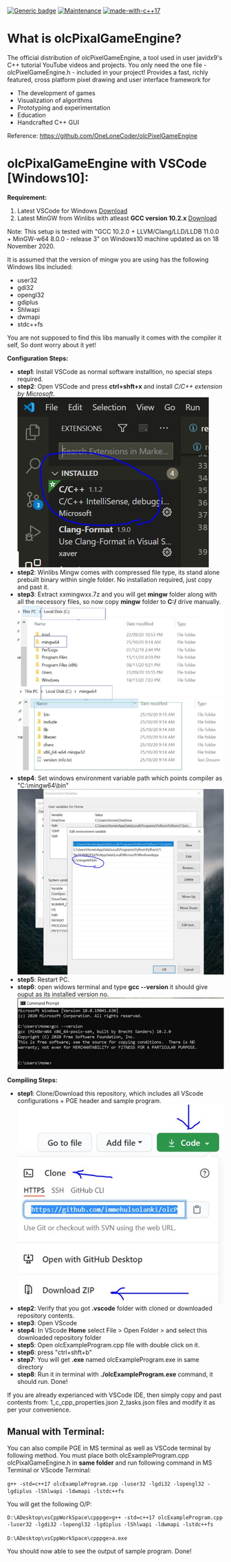 [![Generic badge](https://img.shields.io/badge/status-beta-red.svg)](https://github.com/immehulsolanki/olcPixelGameEngineVSCode/blob/master/README.md) [![Maintenance](https://img.shields.io/badge/Maintained%3F-yes-green.svg)](https://github.com/immehulsolanki/olcPixelGameEngineVSCode) [![made-with-c++17](https://img.shields.io/badge/Made%20with-C++17-1f425f.svg)](https://isocpp.org/) 

# What is olcPixalGameEngine?

The official distribution of olcPixelGameEngine, a tool used in user javidx9's C++ tutorial YouTube videos and projects.
You only need the one file - olcPixelGameEngine.h - included in your project!
Provides a fast, richly featured, cross platform pixel drawing and user interface framework for
- The development of games
- Visualization of algorithms
- Prototyping and experimentation
- Education
- Handcrafted C++ GUI

Reference: https://github.com/OneLoneCoder/olcPixelGameEngine

# olcPixalGameEngine with VSCode [Windows10]:
**Requirement:**
1. Latest VSCode for Windows [Download](https://code.visualstudio.com/)
2. Latest MinGW from Winlibs with atleast **GCC version 10.2.x** [Download](http://winlibs.com/)

Note: This setup is tested with "GCC 10.2.0 + LLVM/Clang/LLD/LLDB 11.0.0 + MinGW-w64 8.0.0 - release 3" on Windows10 machine updated as on 18 November 2020.

It is assumed that the version of mingw you are using has the following Windows libs included:
- user32 
- gdi32 
- opengl32 
- gdiplus 
- Shlwapi 
- dwmapi 
- stdc++fs

You are not supposed to find this libs manually it comes with the compiler it self, So dont worry about it yet!

**Configuration Steps:**

- **step1**: Install VSCode as normal software installtion, no special steps required.
- **step2**: Open VSCode and press **ctrl+shft+x** and install *C/C++ extension by Microsoft*.
![olcPixelGameEngineVSCode](./resources/img3.JPG)
- **step2**: Winlibs Mingw comes with compressed file type, its stand alone prebuilt binary within single folder. No installation required, just copy and past it.
- **step3**: Extract xxmingwxx.7z and you will get **mingw** folder along with all the necessory files, so now copy **mingw** folder to **C:/** drive manually.
![olcPixelGameEngineVSCode](./resources/img4.jpg)
- **step4**: Set windows environment variable path which points compiler as "C:\mingw64\bin"
![olcPixelGameEngineVSCode](./resources/img1.JPG)
- **step5**: Restart PC.
- **step6**: open widows terminal and type **gcc --version** it should give ouput as its installed version no.
![olcPixelGameEngineVSCode](./resources/img2.JPG)


**Compiling Steps:**

- **step1**: Clone/Download this repository, which includes all VScode configurations + PGE header and sample program.
![olcPixelGameEngineVSCode](./resources/img5.JPG)
- **step2**: Verify that you got **.vscode** folder with cloned or downloaded repository contents.
- **step3**: Open VScode
- **step4**: In VScode **Home** select File > Open Folder > and select this downloaded repository folder
- **step5**: Open olcExampleProgram.cpp file with double click on it.
- **step6**: press "ctrl+shft+b"
- **step7**: You will get **.exe** named olcExampleProgram.exe in same directory
- **step8**: Run it in terminal with **./olcExampleProgram.exe** command, it should run.
Done!

If you are already experianced with VSCode IDE, then simply copy and past contents from:
1_c_cpp_properties.json
2_tasks.json
files and modify it as per your convenience.

## Manual with Terminal:
You can also compile PGE in MS terminal as well as VSCode terminal by following method.
You must place both
olcExampleProgram.cpp
olcPixalGameEngine.h
in **same folder** and run following command in MS Terminal or VScode Terminal:

```g++ -std=c++17 olcExampleProgram.cpp -luser32 -lgdi32 -lopengl32 -lgdiplus -lShlwapi -ldwmapi -lstdc++fs```

You will get the following O/P:

```
D:\ADesktop\vsCppWorkSpace\cpppge>g++ -std=c++17 olcExampleProgram.cpp -luser32 -lgdi32 -lopengl32 -lgdiplus -lShlwapi -ldwmapi -lstdc++fs

D:\ADesktop\vsCppWorkSpace\cpppge>a.exe
```
You should now able to see the output of sample program.
Done!